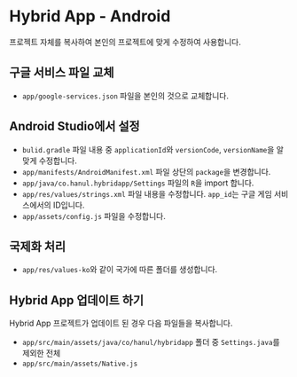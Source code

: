# Hybrid App - Android
프로젝트 자체를 복사하여 본인의 프로젝트에 맞게 수정하여 사용합니다.

## 구글 서비스 파일 교체
* `app/google-services.json` 파일을 본인의 것으로 교체합니다.

## Android Studio에서 설정
* `bulid.gradle` 파일 내용 중 `applicationId`와 `versionCode`, `versionName`을 알맞게 수정합니다.
* `app/manifests/AndroidManifest.xml` 파일 상단의 `package`을 변경합니다.
* `app/java/co.hanul.hybridapp/Settings` 파일의 `R`을 import 합니다.
* `app/res/values/strings.xml` 파일 내용을 수정합니다. `app_id`는 구글 게임 서비스에서의 ID입니다.
* `app/assets/config.js` 파일을 수정합니다.

## 국제화 처리
* `app/res/values-ko`와 같이 국가에 따른 폴더를 생성합니다.

## Hybrid App 업데이트 하기
Hybrid App 프로젝트가 업데이트 된 경우 다음 파일들을 복사합니다.
* `app/src/main/assets/java/co/hanul/hybridapp` 폴더 중 `Settings.java`를 제외한 전체
* `app/src/main/assets/Native.js`